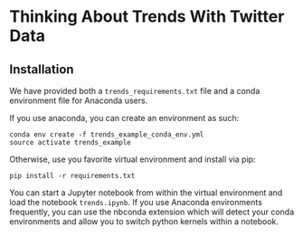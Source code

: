 # Thinking About Trends With Twitter Data

## Installation

We have provided both a `trends_requirements.txt` file and a conda environment file for Anaconda users.

If you use anaconda, you can create an environment as such:

```
conda env create -f trends_example_conda_env.yml
source activate trends_example
```

Otherwise, use you favorite virtual environment and install via pip:

```
pip install -r requirements.txt
```

You can start a Jupyter notebook from within the virtual environment and load the notebook `trends.ipynb`. If you use Anaconda environments frequently, you can use the nbconda extension which will detect your conda environments and allow you to switch python kernels within a notebook.
